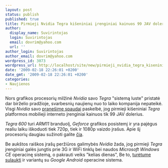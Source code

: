```yaml
---
layout: post
status: publish
published: true
title: Pirmieji Nvidia Tegra kišeniniai įrenginiai kainuos 99 JAV dolerius
author:
  display_name: Suvirintojas
  login: Suvirintojas
  email: dovrim@yahoo.com
  url: ''
author_login: Suvirintojas
author_email: dovrim@yahoo.com
wordpress_id: 3073
wordpress_url: http://localhost/site/new/pirmieji_nvidia_tegra_kiseniniai_irenginiai_kainuos_99_jav_dolerius/
date: '2009-02-18 22:26:01 +0200'
date_gmt: '2009-02-18 22:26:01 +0200'
categories:
- Naujienos
---
```

<p>Nors grafikos procesorių milžinė <i>Nvidia</i> savo <i>Tegra</i> "sistemą luste" pristatė dar birželio pradžioje, svarbesnių naujienų nuo to laiko kompanija nepateikė. Visgi <i>Nvidia</i> savo <a class="ns" href="http://www.nvidia.com/object/io_1234768488347.html">pranešime spaudai</a> paskelbė, jog pirmieji kišeniniai <i>Tegra</i> platformos mobilieji interneto įrenginiai kainuos tik 99 JAV dolerius.</p>
<p><i>Tegra 600</i> turi <i>ARM11</i> branduolį, <i>Geforce</i> grafikos posistemį ir yra pajėgus realiu laiku iškoduoti tiek 720p, tiek ir 1080p vaizdo įrašus. Apie šį procesorių daugiau sužinoti galite <a class="ns" href="http://www.technews.lt/tekstas/Pristatyti_Nvidia_Tegra_procesoriai.html;;">čia</a>.</p>
<p>Be aukštos raiškos įrašų peržiūros galimybės <i>Nvidia</i> žada, jog pirmieji <i>Tegra</i> įrenginiai galės jungtis prie 3G ir WiFi tinklų bei naudos <i>Microsoft Windows CE</i> operacinę sistemą, o pakrauti veiks "kelias dienas", Be to, <a class="ns" href="http://www.nvidia.com/object/io_1234769972591.html">turėtume sulaukti</a> ir variantų su <i>Google Android</i> operacine sistema.<br /></p>
